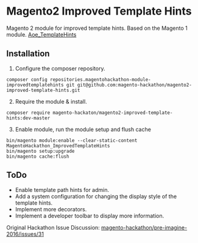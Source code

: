 # Magento2 Improved Template Hints

Magento 2 module for improved template hints. Based on the Magento 1 module. [Aoe_TemplateHints](https://github.com/AOEpeople/Aoe_TemplateHints)

## Installation

1. Configure the composer repository.
```
composer config repositories.magentohackathon-module-improvedtemplatehints git git@github.com:magento-hackathon/magento2-improved-template-hints.git
```

2. Require the module & install.

```
composer require magento-hackaton/magento2-improved-template-hints:dev-master
```

3. Enable module, run the module setup and flush cache
```
bin/magento module:enable --clear-static-content MagentoHackathon_ImprovedTemplateHints
bin/magento setup:upgrade 
bin/magento cache:flush
```

## ToDo

* Enable template path hints for admin.
* Add a system configuration for changing the display style of the template hints.
* Implement more decorators.
* Implement a developer toolbar to display more information.

Original Hackathon Issue Discussion: [magento-hackathon/pre-imagine-2016/issues/31](https://github.com/magento-hackathon/pre-imagine-2016/issues/31)
